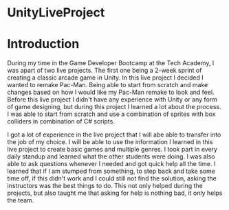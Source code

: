# UnityLiveProject

# Introduction

During my time in the Game Developer Bootcamp at the Tech Academy, I was apart of two live projects. The first one being a 2-week sprint of creating a classic arcade game in Unity. In this live project I decided I wanted to remake Pac-Man. Being able to start from scratch and make changes based on how I would like my Pac-Man remake to look and feel. Before this live project I didn't have any experience with Unity or any form of game designing, but during this project I learned a lot about the process. I was able to start from scratch and use a combination of sprites with box colliders in combination of C# scripts.

I got a lot of experience in the live project that I will abe able to transfer into the job of my choice. I will be able to use the information I learned in this live project to create basic games and multiple genres. I took part in every daily standup and learned what the other students were doing. I was also able to ask questions whenever I needed and got quick help all the time. I learned that if I am stumped from something, to step back and take some time off, if this didn't work and I could still not find the solution, asking the instructors was the best things to do. This not only helped during the projects, but also taught me that asking for help is nothing bad, it only helps the team. 

